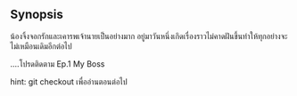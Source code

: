## Synopsis

น้องจิ้งจอกรักและเคารพเจ้านายเป็นอย่างมาก อยู่มาวันหนึ่งเกิดเรื่องราวไม่คาดฝันขึ้นทำให้ทุกอย่างจะไม่เหมือนเดิมอีกต่อไป

....โปรดติดตาม Ep.1 My Boss

hint: git checkout เพื่ออ่านตอนต่อไป